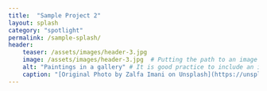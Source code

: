 ```yaml
---
title:  "Sample Project 2"
layout: splash
category: "spotlight"
permalink: /sample-splash/
header:
    teaser: /assets/images/header-3.jpg
    image: /assets/images/header-3.jpg  # Putting the path to an image here will replace the header image.
    alt: "Paintings in a gallery" # It is good practice to include an image desription as alt text.
    caption: "[Original Photo by Zalfa Imani on Unsplash](https://unsplash.com/@zalfaimani)" # Put a caption for your image here. It will display in the bottom right corner of the image. # Put a caption for your image here. It will display in the bottom right corner of the image.
---
```


